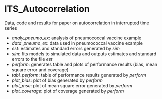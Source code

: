 
# ITS_Autocorrelation

<p>Data, code and results for paper on autocorrelation in interrupted time series<p>

* *analy_pneumo_ex*: analysis of pneumococcal vaccine example
* *data_pneumo_ex*: data used in pneumococcal vaccine example
* *est*: estimates and standard errors generated by *sim*
* *sim*: fits models to simulated data and outputs estimates and standard 
errors to the file *est*
* *perform*: generates table and plots of performance results (bias, mean square error and coverage)
* *tabl_perform*: table of performance results generated by *perform*
* *plot_bias*: plot of bias generated by *perform*
* *plot_mse*: plot of mean square error generated by *perform*
* *plot_coverage*: plot of coverage generated by *perform*


